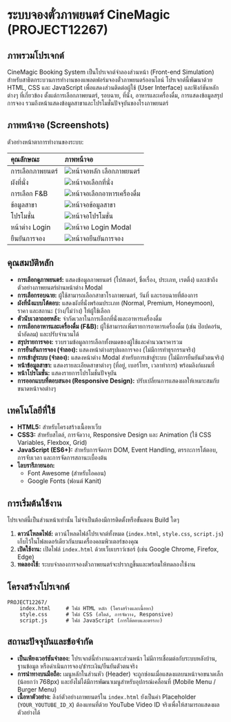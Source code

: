 # ระบบจองตั๋วภาพยนตร์ CineMagic (PROJECT12267)

## ภาพรวมโปรเจกต์

CineMagic Booking System เป็นโปรเจกต์จำลองส่วนหน้า (Front-end Simulation) สำหรับสาธิตกระบวนการทำงานของแพลตฟอร์มจองตั๋วภาพยนตร์ออนไลน์ โปรเจกต์นี้พัฒนาด้วย HTML, CSS และ JavaScript เพื่อแสดงส่วนติดต่อผู้ใช้ (User Interface) และฟังก์ชันหลักต่างๆ ที่เกี่ยวข้อง ตั้งแต่การเลือกภาพยนตร์, รอบฉาย, ที่นั่ง, อาหารและเครื่องดื่ม, การแสดงข้อมูลสรุปการจอง รวมถึงหน้าแสดงข้อมูลสาขาและโปรโมชั่นปัจจุบันของโรงภาพยนตร์

## ภาพหน้าจอ (Screenshots)

ตัวอย่างหน้าตาการทำงานของระบบ:

| คุณลักษณะ         | ภาพหน้าจอ                                                                                           |
| :---------------- | :-------------------------------------------------------------------------------------------------- |
| การเลือกภาพยนตร์  | ![หน้าจอหลัก เลือกภาพยนตร์](https://img2.pic.in.th/pic/Screenshot-237b3303a24f392742d.png)                 |
| ผังที่นั่ง        | ![หน้าจอเลือกที่นั่ง](https://img5.pic.in.th/file/secure-sv1/Screenshot-23840db84e90014a752.png)           |
| การเลือก F&B     | ![หน้าจอเลือกอาหารเครื่องดื่ม](https://img5.pic.in.th/file/secure-sv1/Screenshot-239.png)                 |
| ข้อมูลสาขา       | ![หน้าจอข้อมูลสาขา](https://img2.pic.in.th/pic/Screenshot-242b33c1555d389227f.png)                      |
| โปรโมชั่น         | ![หน้าจอโปรโมชั่น](https://img5.pic.in.th/file/secure-sv1/Screenshot-243dc717ae4b5c48b1f.png)             |
| หน้าต่าง Login    | ![หน้าจอ Login Modal](https://img2.pic.in.th/pic/Screenshot-241369a4f3129164572.png)                     |
| ยืนยันการจอง     | ![หน้าจอยืนยันการจอง](https://img2.pic.in.th/pic/Screenshot-240e9ec7a758eec3fff.png)                   |


## คุณสมบัติหลัก

* **การเลือกดูภาพยนตร์:** แสดงข้อมูลภาพยนตร์ (โปสเตอร์, ชื่อเรื่อง, ประเภท, เรตติ้ง) และเข้าถึงตัวอย่างภาพยนตร์ผ่านหน้าต่าง Modal
* **การเลือกรอบฉาย:** ผู้ใช้สามารถเลือกสาขาโรงภาพยนตร์, วันที่ และรอบฉายที่ต้องการ
* **ผังที่นั่งแบบโต้ตอบ:** แสดงผังที่นั่งพร้อมประเภท (Normal, Premium, Honeymoon), ราคา และสถานะ (ว่าง/ไม่ว่าง) ให้ผู้ใช้เลือก
* **ตัวนับเวลาถอยหลัง:** จำกัดเวลาในการเลือกที่นั่งและอาหารเครื่องดื่ม
* **การเลือกอาหารและเครื่องดื่ม (F&B):** ผู้ใช้สามารถเพิ่มรายการอาหารเครื่องดื่ม (เช่น ป๊อปคอร์น, น้ำอัดลม) และปรับจำนวนได้
* **สรุปรายการจอง:** รวบรวมข้อมูลการเลือกทั้งหมดของผู้ใช้และคำนวณราคารวม
* **การยืนยันการจอง (จำลอง):** แสดงหน้าต่างสรุปผลการจอง (ไม่มีการทำธุรกรรมจริง)
* **การเข้าสู่ระบบ (จำลอง):** แสดงหน้าต่าง Modal สำหรับการเข้าสู่ระบบ (ไม่มีการยืนยันตัวตนจริง)
* **หน้าข้อมูลสาขา:** แสดงรายละเอียดสาขาต่างๆ (ที่อยู่, เบอร์โทร, เวลาทำการ) พร้อมลิงก์แผนที่
* **หน้าโปรโมชั่น:** แสดงรายการโปรโมชั่นปัจจุบัน
* **การออกแบบที่ตอบสนอง (Responsive Design):** ปรับเปลี่ยนการแสดงผลให้เหมาะสมกับขนาดหน้าจอต่างๆ

## เทคโนโลยีที่ใช้

* **HTML5:** สำหรับโครงสร้างเนื้อหาเว็บ
* **CSS3:** สำหรับสไตล์, การจัดวาง, Responsive Design และ Animation (ใช้ CSS Variables, Flexbox, Grid)
* **JavaScript (ES6+):** สำหรับการจัดการ DOM, Event Handling, ตรรกะการโต้ตอบ, การจับเวลา และการจัดการสถานะเบื้องต้น
* **ไลบรารีภายนอก:**
    * Font Awesome (สำหรับไอคอน)
    * Google Fonts (ฟอนต์ Kanit)

## การเริ่มต้นใช้งาน

โปรเจกต์นี้เป็นส่วนหน้าเท่านั้น ไม่จำเป็นต้องมีการติดตั้งหรือขั้นตอน Build ใดๆ

1.  **ดาวน์โหลดไฟล์:** ดาวน์โหลดไฟล์โปรเจกต์ทั้งหมด (`index.html`, `style.css`, `script.js`) เก็บไว้ในโฟลเดอร์เดียวกันบนเครื่องคอมพิวเตอร์ของคุณ
2.  **เปิดใช้งาน:** เปิดไฟล์ `index.html` ด้วยเว็บเบราว์เซอร์ (เช่น Google Chrome, Firefox, Edge)
3.  **ทดลองใช้:** ระบบจำลองการจองตั๋วภาพยนตร์จะปรากฏขึ้นและพร้อมให้ทดลองใช้งาน

## โครงสร้างโปรเจกต์

    PROJECT12267/
        index.html     # ไฟล์ HTML หลัก (โครงสร้างและเนื้อหา)
        style.css      # ไฟล์ CSS (สไตล์, การจัดวาง, Responsive)
        script.js      # ไฟล์ JavaScript (การโต้ตอบและตรรกะ)

## สถานะปัจจุบันและข้อจำกัด

* **เป็นเพียงเวอร์ชันจำลอง:** โปรเจกต์นี้ทำงานเฉพาะส่วนหน้า ไม่มีการเชื่อมต่อกับระบบหลังบ้าน, ฐานข้อมูล หรือดำเนินการจอง/ชำระเงิน/ยืนยันตัวตนจริง
* **การนำทางบนมือถือ:** เมนูหลักในส่วนหัว (Header) จะถูกซ่อนเมื่อแสดงผลบนหน้าจอขนาดเล็ก (น้อยกว่า 768px) และยังไม่ได้มีการพัฒนาเมนูสำหรับอุปกรณ์เคลื่อนที่ (Mobile Menu / Burger Menu)
* **เนื้อหาตัวอย่าง:** ลิงก์ตัวอย่างภาพยนตร์ใน `index.html` ยังเป็นค่า Placeholder (`YOUR_YOUTUBE_ID_X`) ต้องแทนที่ด้วย YouTube Video ID จริงเพื่อให้สามารถแสดงผลตัวอย่างได้
